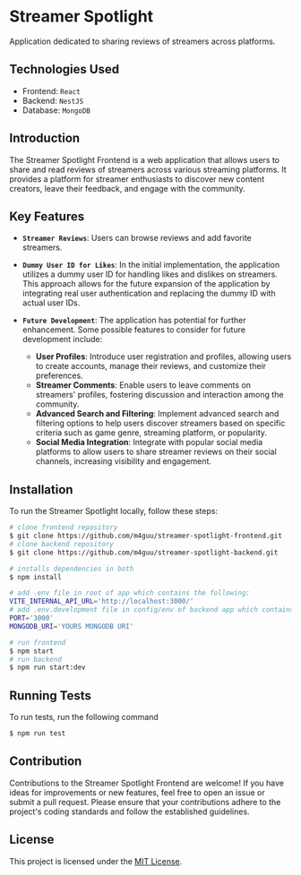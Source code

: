 
# Streamer Spotlight

Application dedicated to sharing reviews of streamers across platforms.

## Technologies Used

- Frontend: `React`
- Backend: `NestJS`
- Database: `MongoDB`

## Introduction

The Streamer Spotlight Frontend is a web application that allows users to share and read reviews of streamers across various streaming platforms. It provides a platform for streamer enthusiasts to discover new content creators, leave their feedback, and engage with the community.

## Key Features

- **`Streamer Reviews`**: Users can browse reviews and add favorite streamers.
- **`Dummy User ID for Likes`**: In the initial implementation, the application utilizes a dummy user ID for handling likes and dislikes on streamers. This approach allows for the future expansion of the application by integrating real user authentication and replacing the dummy ID with actual user IDs.
- **`Future Development`**: The application has potential for further enhancement. Some possible features to consider for future development include:

  - **User Profiles**: Introduce user registration and profiles, allowing users to create accounts, manage their reviews, and customize their preferences.
  - **Streamer Comments**: Enable users to leave comments on streamers' profiles, fostering discussion and interaction among the community.
  - **Advanced Search and Filtering**: Implement advanced search and filtering options to help users discover streamers based on specific criteria such as game genre, streaming platform, or popularity.
  - **Social Media Integration**: Integrate with popular social media platforms to allow users to share streamer reviews on their social channels, increasing visibility and engagement.

## Installation

To run the Streamer Spotlight locally, follow these steps:

```bash
# clone frontend repository
$ git clone https://github.com/m4guu/streamer-spotlight-frontend.git
# clone backend repository
$ git clone https://github.com/m4guu/streamer-spotlight-backend.git

# installs dependencies in both
$ npm install

# add .env file in root of app which contains the following:
VITE_INTERNAL_API_URL='http://localhost:3000/'
# add .env.development file in config/env of backend app which contains the following:
PORT='3000'
MONGODB_URI='YOURS MONGODB URI'

# run frontend
$ npm start
# run backend
$ npm run start:dev
```

## Running Tests

To run tests, run the following command

```bash
$ npm run test
```

## Contribution

Contributions to the Streamer Spotlight Frontend are welcome! If you have ideas for improvements or new features, feel free to open an issue or submit a pull request. Please ensure that your contributions adhere to the project's coding standards and follow the established guidelines.

## License

This project is licensed under the [MIT License](LICENSE).

